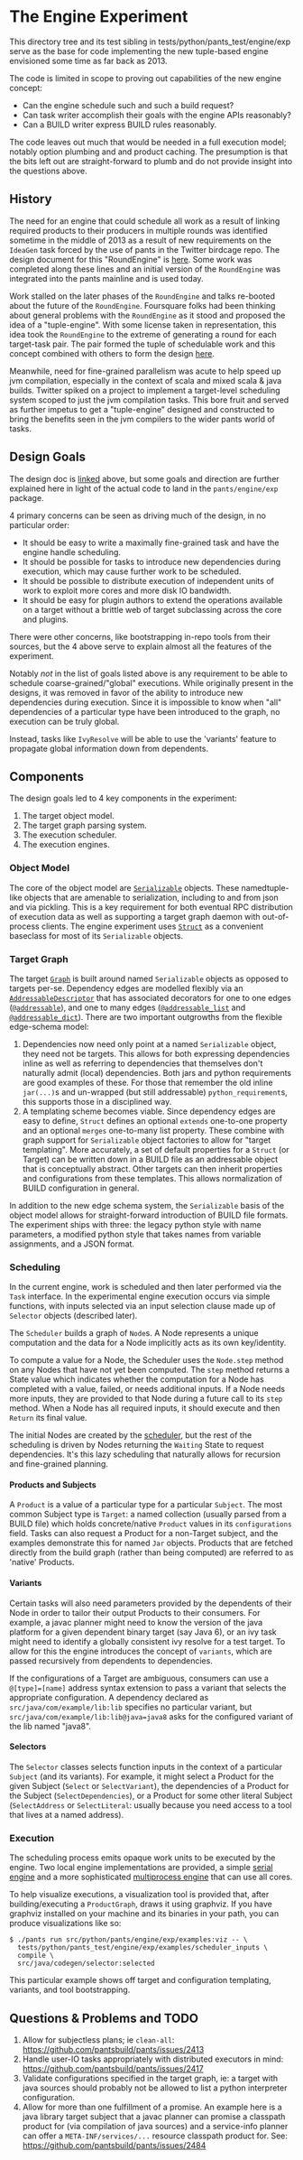 # The Engine Experiment

This directory tree and its test sibling in tests/python/pants_test/engine/exp serve as the base for
code implementing the new tuple-based engine envisioned some time as far back as 2013.

The code is limited in scope to proving out capabilities of the new engine concept:

+ Can the engine schedule such and such a build request?
+ Can task writer accomplish their goals with the engine APIs reasonably?
+ Can a BUILD writer express BUILD rules reasonably.

The code leaves out much that would be needed in a full execution model; notably option plumbing and
and product caching.  The presumption is that the bits left out are straight-forward to plumb and do
not provide insight into the questions above.

## History

The need for an engine that could schedule all work as a result of linking required products to
their producers in multiple rounds was identified sometime in the middle of 2013 as a result of
new requirements on the `IdeaGen` task forced by the use of pants in the Twitter birdcage repo.  The
design document for this "RoundEngine" is
[here](https://docs.google.com/document/d/1MwOFcr4W6KbzPdbaj_ntJ36a0NRoiKyWLed0ziobsr4/edit#heading=h.rsohbvtm7zng).
Some work was completed along these lines and an initial version of the `RoundEngine` was
integrated into the pants mainline and is used today.

Work stalled on the later phases of the `RoundEngine` and talks re-booted about the future of the
`RoundEngine`.  Foursquare folks had been thinking about general problems with the `RoundEngine` as
it stood and proposed the idea of a "tuple-engine".  With some license taken in representation, this
idea took the `RoundEngine` to the extreme of generating a round for each target-task pair.  The
pair formed the tuple of schedulable work and this concept combined with others to form the design
[here][tuple-design].

Meanwhile, need for fine-grained parallelism was acute to help speed up jvm compilation, especially
in the context of scala and mixed scala & java builds.  Twitter spiked on a project to implement
a target-level scheduling system scoped to just the jvm compilation tasks.  This bore fruit and
served as further impetus to get a "tuple-engine" designed and constructed to bring the benefits
seen in the jvm compilers to the wider pants world of tasks.

## Design Goals

The design doc is [linked][tuple-design] above, but some goals and direction are further explained
here in light of the actual code to land in the `pants/engine/exp` package.

4 primary concerns can be seen as driving much of the design, in no particular order:

* It should be easy to write a maximally fine-grained task and have the engine handle scheduling.
* It should be possible for tasks to introduce new dependencies during execution, which may
   cause further work to be scheduled.
* It should be possible to distribute execution of independent units of work to exploit more cores
   and more disk IO bandwidth.
* It should be easy for plugin authors to extend the operations available on a target without a
   brittle web of target subclassing across the core and plugins.

There were other concerns, like bootstrapping in-repo tools from their sources, but the 4 above
serve to explain almost all the features of the experiment.

Notably _not_ in the list of goals listed above is any requirement to be able to schedule
coarse-grained/"global" executions.  While originally present in the designs, it was removed in
favor of the ability to introduce new dependencies during execution. Since it is impossible
to know when "all" dependencies of a particular type have been introduced to the graph, no
execution can be truly global.

Instead, tasks like `IvyResolve` will be able to use the 'variants' feature to propagate global
information down from dependents.

## Components

The design goals led to 4 key components in the experiment:

1. The target object model.
2. The target graph parsing system.
3. The execution scheduler.
4. The execution engines.

### Object Model

The core of the object model are
[`Serializable`](https://github.com/pantsbuild/pants/blob/3bd6d75949c253e2e11dfece7e593a7e5fdf0908/src/python/pants/engine/exp/objects.py#L48)
objects.  These namedtuple-like objects that are amenable to serialization, including to and from
json and via pickling.  This is a key requirement for both eventual RPC distribution of execution
data as well as supporting a target graph daemon with out-of-process clients.  The engine experiment
uses 
[`Struct`](https://github.com/pantsbuild/pants/blob/67e492d05ab97035ec86e4bd025e953ba9af1d99/src/python/pants/engine/exp/configuration.py#L14)
as a convenient baseclass for most of its `Serializable` objects.

### Target Graph

The target
[`Graph`](https://github.com/pantsbuild/pants/blob/3bd6d75949c253e2e11dfece7e593a7e5fdf0908/src/python/pants/engine/exp/graph.py#L57)
is built around named `Serializable` objects as opposed to targets per-se.  Dependency edges are
modelled flexibly via an [`AddressableDescriptor`](https://github.com/pantsbuild/pants/blob/3bd6d75949c253e2e11dfece7e593a7e5fdf0908/src/python/pants/engine/exp/addressable.py#L113)
that has associated decorators for one to one edges
([`@addressable`](https://github.com/pantsbuild/pants/blob/3bd6d75949c253e2e11dfece7e593a7e5fdf0908/src/python/pants/engine/exp/addressable.py#L299)),
and one to many edges
([`@addressable_list`](https://github.com/pantsbuild/pants/blob/3bd6d75949c253e2e11dfece7e593a7e5fdf0908/src/python/pants/engine/exp/addressable.py#L341)
and [`@addressable_dict`](https://github.com/pantsbuild/pants/blob/3bd6d75949c253e2e11dfece7e593a7e5fdf0908/src/python/pants/engine/exp/addressable.py#L370)).
There are two important outgrowths from the flexible edge-schema model:

1. Dependencies now need only point at a named `Serializable` object, they need not be targets.
   This allows for both expressing dependencies inline as well as referring to dependencies that
   themselves don't naturally admit (local) dependencies.  Both jars and python requirements are
   good examples of these.  For those that remember the old inline `jar(...)`s and un-wrapped
   (but still addressable) `python_requirement`s, this supports those in a disciplined way.
2. A templating scheme becomes viable.  Since dependency edges are easy to define, `Struct`
   defines an optional `extends` one-to-one property and an optional `merges` one-to-many list
   property.  These combine with graph support for `Serializable` object factories to allow for
   "target templating".  More accurately, a set of default properties for a `Struct` (or
   Target) can be written down in a BUILD file as an addressable object that is conceptually
   abstract.  Other targets can then inherit properties and configurations from these templates. 
   This allows normalization of BUILD configuration in general.

In addition to the new edge schema system, the `Serializable` basis of the object model allows for
straight-forward introduction of BUILD file formats.  The experiment ships with three: the legacy
python style with name parameters, a modified python style that takes names from variable
assignments, and a JSON format.

### Scheduling

In the current engine, work is scheduled and then later performed via the `Task` interface.  In the
experimental engine execution occurs via simple functions, with inputs selected via an input
selection clause made up of `Selector` objects (described later).

The `Scheduler` builds a graph of `Node`s.  A Node represents a unique computation and the data for a
Node implicitly acts as its own key/identity.

To compute a value for a Node, the Scheduler uses the `Node.step` method on any Nodes that have
not yet been computed.  The `step` method returns a State value which indicates whether the
computation for a Node has completed with a value, failed, or needs additional inputs.  If a Node
needs more inputs, they are provided to that Node during a future call to its `step` method.
When a Node has all required inputs, it should execute and then `Return` its final value.

The initial Nodes are created by the
[scheduler](https://github.com/pantsbuild/pants/blob/3bd6d75949c253e2e11dfece7e593a7e5fdf0908/src/python/pants/engine/exp/scheduler.py#L521),
but the rest of the scheduling is driven by Nodes returning the `Waiting` State to request
dependencies.  It's this lazy scheduling that naturally allows for recursion and fine-grained
planning.

#### Products and Subjects

A `Product` is a value of a particular type for a particular `Subject`.  The most common
Subject type is `Target`: a named collection (usually parsed from a BUILD file) which holds
concrete/native `Product` values in its `configurations` field.  Tasks can also request a Product
for a non-Target subject, and the examples demonstrate this for named `Jar` objects. Products
that are fetched directly from the build graph (rather than being computed) are referred to as
'native' Products.

#### Variants

Certain tasks will also need parameters provided by the dependents of their Node in order to
tailor their output Products to their consumers.  For example, a javac planner might need to know
the version of the java platform for a given dependent binary target (say Java 6), or an ivy task
might need to identify a globally consistent ivy resolve for a test target.  To allow for this the
engine introduces the concept of `variants`, which are passed recursively from dependents to
dependencies.

If the configurations of a Target are ambiguous, consumers can use a `@[type]=[name]` address
syntax extension to pass a variant that selects the appropriate configuration.  A dependency
declared as `src/java/com/example/lib:lib` specifies no particular variant, but
`src/java/com/example/lib:lib@java=java8` asks for the configured variant of the lib named "java8".

#### Selectors

The `Selector` classes selects function inputs in the context of a particular `Subject` (and its
variants).  For example, it might select a Product for the given Subject (`Select` or
`SelectVariant`), the dependencies of a Product for the Subject (`SelectDependencies`), or a
Product for some other literal Subject (`SelectAddress` or `SelectLiteral`: usually because you
need access to a tool that lives at a named address).

### Execution

The scheduling process emits opaque work units to be executed by the engine.  Two local engine
implementations are provided, a simple
[serial engine](https://github.com/pantsbuild/pants/blob/06e62bd1f00e130d76ada31b932062c5531cd717/src/python/pants/engine/exp/engine.py#L304)
and a more sophisticated
[multiprocess engine](https://github.com/pantsbuild/pants/blob/06e62bd1f00e130d76ada31b932062c5531cd717/src/python/pants/engine/exp/engine.py#L331)
that can use all cores.

To help visualize executions, a visualization tool is provided that, after building/executing a
`ProductGraph`, draws it using graphviz.  If you have graphviz installed on your machine and its
binaries in your path, you can produce visualizations like so:

```console
$ ./pants run src/python/pants/engine/exp/examples:viz -- \
  tests/python/pants_test/engine/exp/examples/scheduler_inputs \
  compile \
  src/java/codegen/selector:selected
```

This particular example shows off target and configuration templating, variants, and tool
bootstrapping.

## Questions & Problems and TODO

1. Allow for subjectless plans; ie `clean-all`:
   https://github.com/pantsbuild/pants/issues/2413
2. Handle user-IO tasks appropriately with distributed executors in mind:
   https://github.com/pantsbuild/pants/issues/2417
3. Validate configurations specified in the target graph, ie: a target with java sources should
   probably not be allowed to list a python interpreter configuration.
4. Allow for more than one fulfillment of a promise.  An example here is a java library target
   subject that a javac planner can promise a classpath product for (via compilation of java
   sources) and a service-info planner can offer a `META-INF/services/...` resource classpath
   product for. See: https://github.com/pantsbuild/pants/issues/2484

[tuple-design]: https://docs.google.com/a/twitter.com/document/d/1MQLmVGHLnA2xlVgnFjwQQeFZRonTbxM1FyBS5sYwyr8/edit?usp=sharing "Tuple Engine Design Doc"
